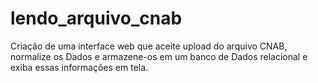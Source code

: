 # lendo_arquivo_cnab

Criação de uma interface web que aceite upload do arquivo CNAB, normalize os Dados e armazene-os em um banco de Dados relacional e exiba essas informações em tela.
